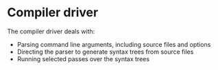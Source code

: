 # Compiler driver
The compiler driver deals with:
- Parsing command line arguments, including source files and options
- Directing the parser to generate syntax trees from source files
- Running selected passes over the syntax trees